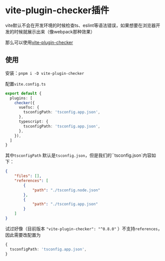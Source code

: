 # vite-plugin-checker插件

vite默认不会在开发环境的时候检查ts、eslint等语法错误，如果想要在浏览器开发的时候就展示出来（像webpack那种效果）

那么可以使用[vite-plugin-checker](https://vite-plugin-checker.netlify.app/)

## 使用

安装：`pnpm i -D vite-plugin-checker`

配置`vite.config.ts`

```ts
export default {
  plugins: [
    checker({
      vueTsc: {
        tsconfigPath: 'tsconfig.app.json',
      },
      typescript: {
        tsconfigPath: 'tsconfig.app.json',
      },
    }),
  ]
}
```

其中`tsconfigPath` 默认是`tsconfig.json`，但是我们的``tsconfig.json`内容如下：

```json
{
    "files": [],
    "references": [
        {
            "path": "./tsconfig.node.json"
        },
        {
            "path": "./tsconfig.app.json"
        }
    ]
}
```

试过好像（目前版本 `"vite-plugin-checker": "^0.8.0"` ）不支持`references`，因此需要改配置为

```ts
{
  tsconfigPath: 'tsconfig.app.json',
}
```

